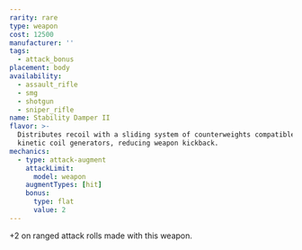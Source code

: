 ```yaml
---
rarity: rare
type: weapon
cost: 12500
manufacturer: ''
tags:
  - attack_bonus
placement: body
availability:
  - assault_rifle
  - smg
  - shotgun
  - sniper_rifle
name: Stability Damper II
flavor: >-
  Distributes recoil with a sliding system of counterweights compatible with
  kinetic coil generators, reducing weapon kickback.
mechanics:
  - type: attack-augment
    attackLimit:
      model: weapon
    augmentTypes: [hit]
    bonus:
      type: flat
      value: 2
---
```

+2 on ranged attack rolls made with this weapon.
